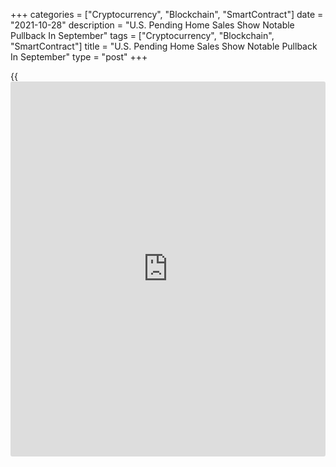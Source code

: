 +++
categories = ["Cryptocurrency", "Blockchain", "SmartContract"]
date = "2021-10-28"
description = "U.S. Pending Home Sales Show Notable Pullback In September"
tags = ["Cryptocurrency", "Blockchain", "SmartContract"]
title = "U.S. Pending Home Sales Show Notable Pullback In September"
type = "post"
+++

{{<iframe id="large-banner" src="https://www.bounty.group/#slide=20.0" width="100%" height="600" scrolling="no" style="border: 0px solid rgb(216, 221, 230); border-radius: 3px;">}}

Pending home sales in the U.S. showed a notable pullback in the month of
September after spiking in August, according to a report released by the
National Association of Realtors on Thursday.

NAR said its pending home sales slumped by 2.3 percent to 116.7 in
September after surging 8.1 percent to 119.4 in August. Economists had
expected pending home sales to come in unchanged.

A pending home sale is one in which a contract was signed but not yet
closed. Normally, it takes four to six weeks to close a contracted sale.

With the monthly decrease, pending home sales in September were down by
8.0 percent compared to the same month a year ago.

"Contract transactions slowed a bit in September and are showing signs
of a calmer home price trend, as the market is running comfortably ahead
of pre-pandemic activity," said NAR chief economist Lawrence Yun.

He added, "It's worth noting that there will be less inventory until the
end of the year compared to the summer months, which happens nearly
every year."

The sharp pullback in the month of September reflected decreases in
pending home sales in all four regions of the country.

Pending home sales in the Midwest and Northeast tumbled by 3.5 percent
and 3.2 percent, respectively, while pending sales in the South and West
slumped by 1.8 percent and 1.4 percent, respectively.

While housing supply currently remains at low levels, Yun predicted
inventory will turn the corner in 2022.

"Rents have been mounting solidly of late, with falling rental vacancy
rates," Yun said. "This could lead to more renters seeking homeownership
in order to avoid the rising inflation, so an increase in inventory will
be welcomed."

On Tuesday, the Commerce Department released a separate report showing
new home sales in the U.S. skyrocketed in the month of September.

The report said new home sales soared by 14.0 percent to an annual rate
of 800,000 in September after falling by 1.4 percent to a downwardly
revised rate of 702,000 in August.

Economists had expected new home sales to jump by 2.7 percent to an
annual rate of 760,000 from the 740,000 originally reported for the
previous month.

Despite the much stronger than expected monthly growth, new home sales
in September were still down by 17.6 percent compared to the same month
a year ago.

For comments and feedback [contact](https://www.playgroundfx.com/contact/): editorial@rtt[news](https://www.letsplayfx.com/blog/forex-news-website/).com

[Economic News][1]

 **What parts of the world are seeing the best (and worst) economic
performances lately? Click[here][2] to check out our [Econ Scorecard][2]
and find out! See up-to-the-moment [ranking](https://www.playgroundfx.com/blog/crypto-exchange-ranking/)s for the best and worst
performers in [GDP][3], [unemployment rate][4], [inflation][5] and much
more.**

   1. www.rtt[news](https://www.letsplayfx.com/blog/forex-news-website/).com/Content/EconomicNews.aspx
   2. www.rtt[news](https://www.letsplayfx.com/blog/forex-news-website/).com/economic-scorecard/world-rank/retail-sales/highest-performance.aspx
   3. www.rtt[news](https://www.letsplayfx.com/blog/forex-news-website/).com/economic-scorecard/world-rank/GDP/highest-performance.aspx
   4. www.rtt[news](https://www.letsplayfx.com/blog/forex-news-website/).com/economic-scorecard/world-rank/unemployment-rate/lowest-performance.aspx
   5. www.rtt[news](https://www.letsplayfx.com/blog/forex-news-website/).com/economic-scorecard/world-rank/CPI/highest-performance.aspx
